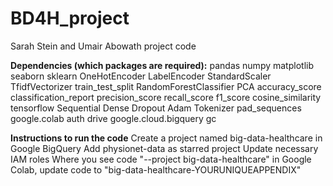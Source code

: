 # BD4H_project
Sarah Stein and Umair Abowath project code

**Dependencies (which packages are required):**
pandas
numpy
matplotlib
seaborn
sklearn
  OneHotEncoder
  LabelEncoder
  StandardScaler
  TfidfVectorizer
  train_test_split
  RandomForestClassifier
  PCA
  accuracy_score
  classification_report
  precision_score
  recall_score
  f1_score
  cosine_similarity
tensorflow
  Sequential
  Dense
  Dropout
  Adam
  Tokenizer
  pad_sequences
google.colab
  auth
  drive
google.cloud.bigquery
gc

**Instructions to run the code**
Create a project named big-data-healthcare in Google BigQuery
Add physionet-data as starred project
Update necessary IAM roles
Where you see code "--project big-data-healthcare" in Google Colab, update code to "big-data-healthcare-YOURUNIQUEAPPENDIX"
